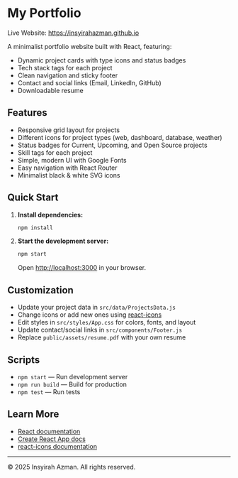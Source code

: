 # My Portfolio
Live Website: https://insyirahazman.github.io

A minimalist portfolio website built with React, featuring:
- Dynamic project cards with type icons and status badges
- Tech stack tags for each project
- Clean navigation and sticky footer
- Contact and social links (Email, LinkedIn, GitHub)
- Downloadable resume

## Features
- Responsive grid layout for projects
- Different icons for project types (web, dashboard, database, weather)
- Status badges for Current, Upcoming, and Open Source projects
- Skill tags for each project
- Simple, modern UI with Google Fonts
- Easy navigation with React Router
- Minimalist black & white SVG icons

## Quick Start

1. **Install dependencies:**
   ```bash
   npm install
   ```
2. **Start the development server:**
   ```bash
   npm start
   ```
   Open [http://localhost:3000](http://localhost:3000) in your browser.

## Customization
- Update your project data in `src/data/ProjectsData.js`
- Change icons or add new ones using [react-icons](https://react-icons.github.io/react-icons/)
- Edit styles in `src/styles/App.css` for colors, fonts, and layout
- Update contact/social links in `src/components/Footer.js`
- Replace `public/assets/resume.pdf` with your own resume

## Scripts
- `npm start` — Run development server
- `npm run build` — Build for production
- `npm test` — Run tests

## Learn More
- [React documentation](https://reactjs.org/)
- [Create React App docs](https://facebook.github.io/create-react-app/docs/getting-started)
- [react-icons documentation](https://react-icons.github.io/react-icons/)

---

© 2025 Insyirah Azman. All rights reserved.
